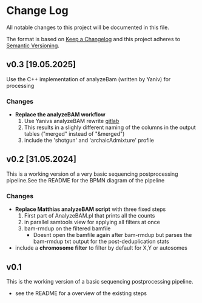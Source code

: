 # Change Log

All notable changes to this project will be documented in this file.

The format is based on [Keep a Changelog](http://keepachangelog.com/)
and this project adheres to [Semantic Versioning](http://semver.org/).

## v0.3 [19.05.2025]

Use the C++ implementation of analyzeBam (written by Yaniv) for processing

### Changes

- **Replace the analyzeBAM workflow**
  1. Use Yanivs analyzeBAM rewrite [gitlab](https://vcs.eva.mpg.de/yaniv_swiel/analysebam_cpp)
  2. This results in a slighly different naming of the columns in the output tables ("merged" instead of "&merged")
  3. include the 'shotgun' and 'archaicAdmixture' profile

## v0.2 [31.05.2024]

This is a working version of a very basic sequencing postprocessing pipeline.See the README for the BPMN diagram of the pipeline

### Changes

- **Replace Matthias analyzeBAM script** with three fixed steps
  1. First part of AnalyzeBAM.pl that prints all the counts
  2. in parallel samtools view for applying all filters at once
  3. bam-rmdup on the filtered bamfile
     - Doesnt open the bamfile again after bam-rmdup but parses the bam-rmdup txt output for the post-deduplication stats
- include a **chromosome filter** to filter by default for X,Y or autosomes

## v0.1

This is the working version of a basic sequencing postprocessing pipeline.

- see the README for a overview of the existing steps
